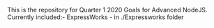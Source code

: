 This is the repository for Quarter 1 2020 Goals for Advanced NodeJS.
Currently included:-
ExpressWorks - in ./Expressworks folder